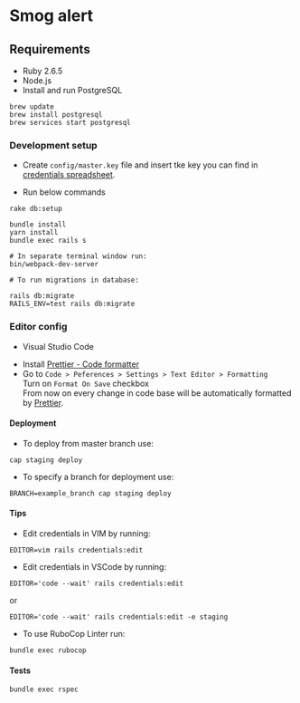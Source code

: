 # Smog alert

## Requirements

- Ruby 2.6.5
- Node.js
- Install and run PostgreSQL

```
brew update
brew install postgresql
brew services start postgresql
```

### Development setup

- Create `config/master.key` file and insert tke key you can find in [credentials spreadsheet](https://docs.google.com/spreadsheets/d/1R73V6AilcW1EOpdyUY6PX7ZH6O1R9vVUI42WHqj2kMI/edit#gid=0).

- Run below commands

```
rake db:setup

bundle install
yarn install
bundle exec rails s

# In separate terminal window run:
bin/webpack-dev-server

# To run migrations in database:

rails db:migrate
RAILS_ENV=test rails db:migrate

```

### Editor config

- Visual Studio Code

* Install [Prettier - Code formatter](https://marketplace.visualstudio.com/items?itemName=esbenp.prettier-vscode)
* Go to `Code > Peferences > Settings > Text Editor > Formatting`  
  Turn on `Format On Save` checkbox  
  From now on every change in code base will be automatically formatted by [Prettier](https://prettier.io/).

#### Deployment

- To deploy from master branch use:

`cap staging deploy`

- To specify a branch for deployment use:

`BRANCH=example_branch cap staging deploy`

#### Tips

- Edit credentials in VIM by running:

`EDITOR=vim rails credentials:edit`

- Edit credentials in VSCode by running:

`EDITOR='code --wait' rails credentials:edit`

or

`EDITOR='code --wait' rails credentials:edit -e staging`

- To use RuboCop Linter run:

`bundle exec rubocop`

#### Tests

`bundle exec rspec`
